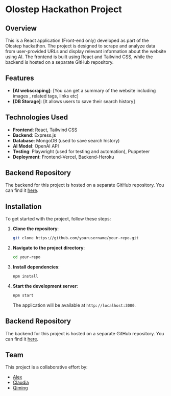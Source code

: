 # Olostep Hackathon Project

## Overview

This is a React application (Front-end only) developed as part of the Olostep hackathon. The project is designed to scrape and analyze data from user-provided URLs and display relevant information about the website using AI. The frontend is built using React and Tailwind CSS, while the backend is hosted on a separate GitHub repository.

## Features

- **[AI webscraping]**: [You can get a summary of the website including images , related tags, links etc]
- **[DB Storage]**: [It allows users to save their search history]

## Technologies Used

- **Frontend**: React, Tailwind CSS
- **Backend**: Express.js
- **Database**: MongoDB (used to save search history)
- **AI Model**: OpenAI API
- **Testing**: Playwright (used for testing and automation), Puppeteer
- **Deployment**: Frontend-Vercel, Backend-Heroku

## Backend Repository

The backend for this project is hosted on a separate GitHub repository. You can find it [here](https://github.com/alexjamesmx/Olostep-Hackathon.git).

## Installation

To get started with the project, follow these steps:

1. **Clone the repository**:

   ```bash
   git clone https://github.com/yourusername/your-repo.git
   ```

2. **Navigate to the project directory**:

   ```bash
   cd your-repo
   ```

3. **Install dependencies**:

   ```bash
   npm install
   ```

4. **Start the development server**:

   ```bash
   npm start
   ```

   The application will be available at `http://localhost:3000`.

## Backend Repository

The backend for this project is hosted on a separate GitHub repository. You can find it [here](https://github.com/alexjamesmx/Hackathon-Browser-AI-Agent-Back).

## Team

This project is a collaborative effort by:

- [Alex](https://github.com/alexjamesmx)
- [Claudia](https://github.com/Fl4utia)
- [Qiming](https://github.com/qimingliu1021)

